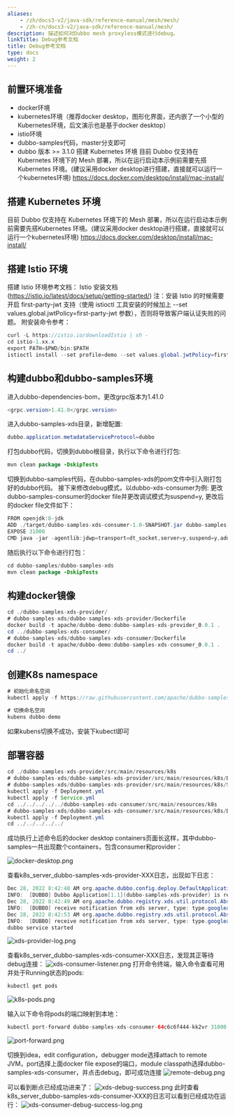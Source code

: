 ```yaml
---
aliases:
    - /zh/docs3-v2/java-sdk/reference-manual/mesh/mesh/
    - /zh-cn/docs3-v2/java-sdk/reference-manual/mesh/
description: 描述如何对Dubbo mesh proxyless模式进行debug。
linkTitle: Debug参考文档
title: Debug参考文档
type: docs
weight: 2
---
```






## 前置环境准备

* docker环境
* kubernetes环境（推荐docker desktop，图形化界面，还内嵌了一个小型的Kubernetes环境，后文演示也是基于docker desktop）
* istio环境
* dubbo-samples代码，master分支即可
* dubbo 版本 >= 3.1.0
搭建 Kubernetes 环境
目前 Dubbo 仅支持在 Kubernetes 环境下的 Mesh 部署，所以在运行启动本示例前需要先搭Kubernetes 环境。(建议采用docker desktop进行搭建，直接就可以运行一个kubernetes环境)
https://docs.docker.com/desktop/install/mac-install/

## 搭建 Kubernetes 环境

目前 Dubbo 仅支持在 Kubernetes 环境下的 Mesh 部署，所以在运行启动本示例前需要先搭Kubernetes 环境。(建议采用docker desktop进行搭建，直接就可以运行一个kubernetes环境)
https://docs.docker.com/desktop/install/mac-install/

## 搭建 Istio 环境

搭建 Istio 环境参考文档：
Istio 安装文档(https://istio.io/latest/docs/setup/getting-started/)
注：安装 Istio 的时候需要开启 first-party-jwt 支持（使用 istioctl 工具安装的时候加上 --set values.global.jwtPolicy=first-party-jwt 参数），否则将导致客户端认证失败的问题。
附安装命令参考：

```java
curl -L https://istio.io/downloadIstio | sh -
cd istio-1.xx.x
export PATH=$PWD/bin:$PATH
istioctl install --set profile=demo --set values.global.jwtPolicy=first-party-jwt -y
```

## 构建dubbo和dubbo-samples环境

进入dubbo-dependencies-bom，更改grpc版本为1.41.0

```java
<grpc.version>1.41.0</grpc.version>
```

进入dubbo-samples-xds目录，新增配置:

```java
dubbo.application.metadataServiceProtocol=dubbo
```

打包dubbo代码，切换到dubbo根目录，执行以下命令进行打包:

```java
mvn clean package -DskipTests
```

切换到dubbo-samples代码，在dubbo-samples-xds的pom文件中引入刚打包好的dubbo代码。
接下来修改debug模式，以dubbo-xds-consumer为例:
更改dubbo-samples-consumer的docker file并更改调试模式为suspend=y, 更改后的docker file文件如下：

```java
FROM openjdk:8-jdk
ADD ./target/dubbo-samples-xds-consumer-1.0-SNAPSHOT.jar dubbo-samples-xds-consumer-1.0-SNAPSHOT.jar
EXPOSE 31000
CMD java -jar -agentlib:jdwp=transport=dt_socket,server=y,suspend=y,address=31000 /dubbo-samples-xds-consumer-1.0-SNAPSHOT.jar
```

随后执行以下命令进行打包：

```java
cd dubbo-samples/dubbo-samples-xds
mvn clean package -DskipTests
```

## 构建docker镜像

```java
cd ./dubbo-samples-xds-provider/
# dubbo-samples-xds/dubbo-samples-xds-provider/Dockerfile
docker build -t apache/dubbo-demo:dubbo-samples-xds-provider_0.0.1 .
cd ../dubbo-samples-xds-consumer/
# dubbo-samples-xds/dubbo-samples-xds-consumer/Dockerfile
docker build -t apache/dubbo-demo:dubbo-samples-xds-consumer_0.0.1 .
cd ../
```

## 创建K8s namespace

```java
# 初始化命名空间
kubectl apply -f https://raw.githubusercontent.com/apache/dubbo-samples/master/dubbo-samples-xds/deploy/Namespace.yml

# 切换命名空间
kubens dubbo-demo
```

如果kubens切换不成功，安装下kubectl即可
## 部署容器

```java
cd ./dubbo-samples-xds-provider/src/main/resources/k8s
# dubbo-samples-xds/dubbo-samples-xds-provider/src/main/resources/k8s/Deployment.yml
# dubbo-samples-xds/dubbo-samples-xds-provider/src/main/resources/k8s/Service.yml
kubectl apply -f Deployment.yml
kubectl apply -f Service.yml
cd ../../../../../dubbo-samples-xds-consumer/src/main/resources/k8s
# dubbo-samples-xds/dubbo-samples-xds-consumer/src/main/resources/k8s/Deployment.yml
kubectl apply -f Deployment.yml
cd ../../../../../
```

成功执行上述命令后的docker desktop containers页面长这样，其中dubbo-samples一共出现数个containers，包含consumer和provider：

![docker-desktop.png](/imgs/user/docker-desktop.png)



查看k8s_server_dubbo-samples-xds-provider-XXX日志，出现如下日志：

```java
Dec 28, 2022 8:42:48 AM org.apache.dubbo.config.deploy.DefaultApplicationDeployer info
INFO:  [DUBBO] Dubbo Application[1.1](dubbo-samples-xds-provider) is ready., dubbo version: 1.0-SNAPSHOT, current host: 10.1.5.64
Dec 28, 2022 8:42:49 AM org.apache.dubbo.registry.xds.util.protocol.AbstractProtocol info
INFO:  [DUBBO] receive notification from xds server, type: type.googleapis.com/envoy.config.listener.v3.Listener, dubbo version: 1.0-SNAPSHOT, current host: 10.1.5.64
Dec 28, 2022 8:42:53 AM org.apache.dubbo.registry.xds.util.protocol.AbstractProtocol info
INFO:  [DUBBO] receive notification from xds server, type: type.googleapis.com/envoy.config.listener.v3.Listener, dubbo version: 1.0-SNAPSHOT, current host: 10.1.5.64
dubbo service started
```

![xds-provider-log.png](/imgs/user/xds-provider-log.png)

查看k8s_server_dubbo-samples-xds-consumer-XXX日志，发现其正等待debug连接：
![xds-consumer-listener.png](/imgs/user/xds-consumer-listener.png)
打开命令终端，输入命令查看可用并处于Running状态的pods: 

```java
kubectl get pods
```
![k8s-pods.png](/imgs/user/k8s-pods.png)

输入以下命令将pods的端口映射到本地：

```java
kubectl port-forward dubbo-samples-xds-consumer-64c6c6f444-kk2vr 31000:31000
```

![port-forward.png](/imgs/user/port-forward.png)

切换到idea，edit configuration，debugger mode选择attach to remote JVM，port选择上面docker file expose的端口，module classpath选择dubbo-samples-xds-consumer，并点击debug，即可成功连接
![remote-debug.png](/imgs/user/remote-debug.png)

可以看到断点已经成功进来了：
![xds-debug-success.png](/imgs/user/xds-debug-success.png)
此时查看k8s_server_dubbo-samples-xds-consumer-XXX的日志可以看到已经成功在运行：
![xds-consumer-debug-success-log.png](/imgs/user/xds-consumer-debug-success-log.png)